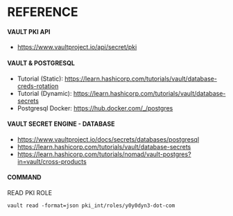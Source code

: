 # REFERENCE

####


#### VAULT PKI API
- https://www.vaultproject.io/api/secret/pki


#### VAULT & POSTGRESQL
- Tutorial (Static):
https://learn.hashicorp.com/tutorials/vault/database-creds-rotation
- Tutorial (Dynamic):
https://learn.hashicorp.com/tutorials/vault/database-secrets
- Postgresql Docker:
https://hub.docker.com/_/postgres

#### VAULT SECRET ENGINE - DATABASE
- https://www.vaultproject.io/docs/secrets/databases/postgresql
- https://learn.hashicorp.com/tutorials/vault/database-secrets
- https://learn.hashicorp.com/tutorials/nomad/vault-postgres?in=vault/cross-products


#### COMMAND

READ PKI ROLE
```
vault read -format=json pki_int/roles/y0y0dyn3-dot-com
```